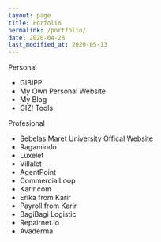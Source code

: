 ```yaml
---
layout: page
title: Porfolio
permalink: /portfolio/
date: 2020-04-28
last_modified_at: 2020-05-13
---
```


Personal

* GIBIPP
* My Own Personal Website
* My Blog
* GIZ! Tools

Profesional

* Sebelas Maret University Offical Website
* Ragamindo
* Luxelet
* Villalet
* AgentPoint
* CommercialLoop
* Karir.com
* Erika from Karir
* Payroll from Karir
* BagiBagi Logistic
* Repairnet.io
* Avaderma
